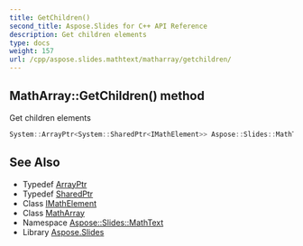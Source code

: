 ```yaml
---
title: GetChildren()
second_title: Aspose.Slides for C++ API Reference
description: Get children elements
type: docs
weight: 157
url: /cpp/aspose.slides.mathtext/matharray/getchildren/
---
```

## MathArray::GetChildren() method


Get children elements

```cpp
System::ArrayPtr<System::SharedPtr<IMathElement>> Aspose::Slides::MathText::MathArray::GetChildren() override
```

## See Also

* Typedef [ArrayPtr](../../system/arrayptr/)
* Typedef [SharedPtr](../../system/sharedptr/)
* Class [IMathElement](../imathelement/)
* Class [MathArray](./)
* Namespace [Aspose::Slides::MathText](../)
* Library [Aspose.Slides](../../)